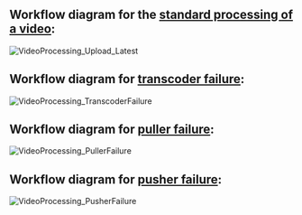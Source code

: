 ## Workflow diagram for the [standard processing of a video](scope.md#client-requests-processing-of-video):
![VideoProcessing_Upload_Latest](https://github.com/S24-Capstone-Distributed/General-4020/assets/76976043/97951c8c-0161-4bb0-afc8-37488e65e15a)

## Workflow diagram for [transcoder failure](scope.md#container-failure-transcoder):
![VideoProcessing_TranscoderFailure](https://github.com/S24-Capstone-Distributed/General-4020/assets/76976043/5092b114-6328-4f9e-bffe-826f611980e9)

## Workflow diagram for [puller failure](scope.md#container-failure-puller):
![VideoProcessing_PullerFailure](https://github.com/S24-Capstone-Distributed/General-4020/assets/76976043/f3b75672-a99e-4009-bf82-4072983337be)

## Workflow diagram for [pusher failure](scope.md#container-failure-pusher):
![VideoProcessing_PusherFailure](https://github.com/S24-Capstone-Distributed/General-4020/assets/76976043/e6cdad01-d08f-4699-a8a1-553c39fc7300)
